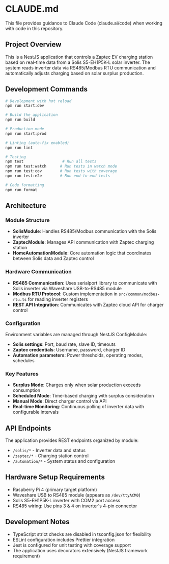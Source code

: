 # CLAUDE.md

This file provides guidance to Claude Code (claude.ai/code) when working with code in this repository.

## Project Overview

This is a NestJS application that controls a Zaptec EV charging station based on real-time data from a Solis S5-EH1P5K-L solar inverter. The system reads inverter data via RS485/Modbus RTU communication and automatically adjusts charging based on solar surplus production.

## Development Commands

```bash
# Development with hot reload
npm run start:dev

# Build the application
npm run build

# Production mode
npm run start:prod

# Linting (auto-fix enabled)
npm run lint

# Testing
npm test                 # Run all tests
npm run test:watch      # Run tests in watch mode
npm run test:cov        # Run tests with coverage
npm run test:e2e        # Run end-to-end tests

# Code formatting
npm run format
```

## Architecture

### Module Structure
- **SolisModule**: Handles RS485/Modbus communication with the Solis inverter
- **ZaptecModule**: Manages API communication with Zaptec charging station
- **HomeAutomationModule**: Core automation logic that coordinates between Solis data and Zaptec control

### Hardware Communication
- **RS485 Communication**: Uses serialport library to communicate with Solis inverter via Waveshare USB-to-RS485 module
- **Modbus RTU Protocol**: Custom implementation in `src/common/modbus-rtu.ts` for reading inverter registers
- **REST API Integration**: Communicates with Zaptec cloud API for charger control

### Configuration
Environment variables are managed through NestJS ConfigModule:
- **Solis settings**: Port, baud rate, slave ID, timeouts
- **Zaptec credentials**: Username, password, charger ID
- **Automation parameters**: Power thresholds, operating modes, schedules

### Key Features
- **Surplus Mode**: Charges only when solar production exceeds consumption
- **Scheduled Mode**: Time-based charging with surplus consideration
- **Manual Mode**: Direct charger control via API
- **Real-time Monitoring**: Continuous polling of inverter data with configurable intervals

## API Endpoints

The application provides REST endpoints organized by module:
- `/solis/*` - Inverter data and status
- `/zaptec/*` - Charging station control
- `/automation/*` - System status and configuration

## Hardware Setup Requirements

- Raspberry Pi 4 (primary target platform)
- Waveshare USB to RS485 module (appears as `/dev/ttyACM0`)
- Solis S5-EH1P5K-L inverter with COM2 port access
- RS485 wiring: Use pins 3 & 4 on inverter's 4-pin connector

## Development Notes

- TypeScript strict checks are disabled in tsconfig.json for flexibility
- ESLint configuration includes Prettier integration
- Jest is configured for unit testing with coverage support
- The application uses decorators extensively (NestJS framework requirement)